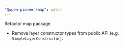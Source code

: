```yaml
---
"@open-pioneer/map": patch
---
```


Refactor map package

- Remove layer constructor types from public API (e.g. `SimpleLayerConstructor`).
